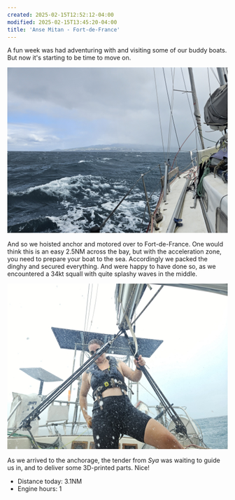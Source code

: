 ```yaml
---
created: 2025-02-15T12:52:12-04:00
modified: 2025-02-15T13:45:20-04:00
title: 'Anse Mitan - Fort-de-France'
---
```


A fun week was had adventuring with and visiting some of our buddy boats. But now it's starting to be time to move on.

![Image](../2025/2dbb9217396fd9a5aa7a8b9b04ad7e53.jpg) 

And so we hoisted anchor and motored over to Fort-de-France. One would think this is an easy 2.5NM across the bay, but with the acceleration zone, you need to prepare your boat to the sea. Accordingly we packed the dinghy and secured everything. And were happy to have done so, as we encountered a 34kt squall with quite splashy waves in the middle.

![Image](../2025/db3760bce2eb0fa86729e5079761a44e.jpg)

As we arrived to the anchorage, the tender from _Sya_ was waiting to guide us in, and to deliver some 3D-printed parts. Nice!

* Distance today: 3.1NM
* Engine hours: 1
